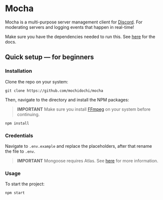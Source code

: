 # Mocha

Mocha is a multi-purpose server management client for [Discord](https://discord.com/company). For moderating servers and logging events that happen in real-time!

Make sure you have the dependencies needed to run this. See [here](https://discordjs.guide/preparations/) for the docs.

## Quick setup &mdash; for beginners

### Installation

Clone the repo on your system:

    git clone https://github.com/mochidochi/mocha

Then, navigate to the directory and install the NPM packages:

> **IMPORTANT**
Make sure you install [FFmpeg](https://ffmpeg.org/) on your system before continuing.


    npm install
    
### Credentials
Navigate to `.env.example` and replace the placeholders, after that rename the file to `.env`.

> **IMPORTANT**
Mongoose requires Atlas. See [here](https://www.mongodb.com/docs/manual/reference/connection-string/) for more information.

### Usage
To start the project:

    npm start
